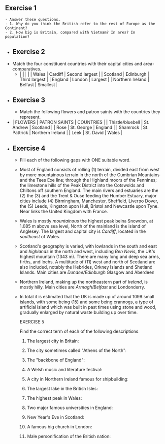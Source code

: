 ## Exercise 1
	- Answer these questions.
	- 1. Why do you think the British refer to the rest of Europe as the Continent?
	- 2. How big is Britain, compared with Vietnam? In area? In population?
- ## Exercise 2
- Match the four constituent countries with their capital cities and area-comparatives.
	- | | | | 
	  | Wales | Cardiff | Second largest |
	  | Scotland | Edinburgh | Third largest |
	  | England | London | Largest |
	  | Northern Ireland | Belfast | Smallest |
- ## Exercise 3
	- Match the following flowers and patron saints with the countries they represent.
- | FLOWERS | PATRON SAINTS | COUNTRIES |
  | Thistle/bluebell | St. Andrew | Scotland |
  | Rose | St. George | England |
  | Shamrock | St. Pattrick | Northern Ireland |
  | Leek | St. David | Wales |
- ## Exercise 4
	- Fill each of the following gaps with ONE suitable word.
	- Most of England consists of rolling (1) terrain, divided east from west by more mountainous terrain in the north of the Cumbrian Mountains and the Tees Exe line; through the Highland moors of the Pennines; the limestone hills of the Peak District into the Cotswolds and Chiltons off southern England. The main rivers and estuaries are the (2) the (3) and the Trent & Ouse feeding the Humber Estuary, major cities include (4) Birmingham, Manchester, Sheffield, Liverpo Dover, the (S) Leeds, Kingston upon Hull, Bristol and Newcastle upon Tyne. Near links the United Kingdom with France.
	- Wales is mostly *mountainous* the highest peak beina Snowdon, at 1.085 m above sea level, North of the mainland is the island of Anglesey. The largest and capital city is *Cardiff*, located in the *southeast* of Wales.
	- Scotland's geography is varied, with lowlands in the south and east and *highlands* in the north and west, including *Ben Nevis*, the UK's highest mountain (1343 m). There are many long and deep sea arms, firths, and lochs. A multitude of (11) west and north of Scotland are also included, notably the Hebrides, Orkney Islands and Shetland Islands. Main cities are *Dundee/Edinburgh* Glasgow and Aberdeen
	- Northern Ireland, making up the northeastern part of *Ireland*, is mostly hilly. Main cities are *Armagh/Belfast* and Londonderry.
	- In total it is estimated that the UK is made up of around 1098 small islands, with some being (15) and some being crannogs, a type of artificial island which was built in past times using stone and wood, gradually enlarged by natural waste building up over time.
	  
	  EXERCISE 5
	  
	  Find the correct term of each of the following descriptions
	  
	  1. The largest city in Britain:
	  
	  2. The city sometimes called "Athens of the North":
	  
	  3. The "backbone of England":
	  
	  4. A Welsh music and literature festival:
	  
	  5. A city in Northern Ireland famous for shipbuilding:
	  
	  6. The largest lake in the British Isles:
	  
	  7. The highest peak in Wales:
	  
	  8. Two major famous universities in England:
	  
	  9. New Year's Eve in Scotland:
	  
	  10. A famous big church in London:
	  
	  11. Male personification of the British nation: